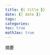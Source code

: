 ```yaml
---
title: {{ title }}
date: {{ date }}
tags:
categories:
toc: true
mathJax: true
---
```


摘要

<!-- more -->
